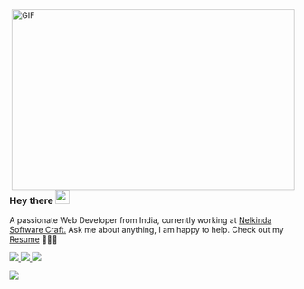 <img align="right" alt="GIF" src="https://github.com/abhisheknaiidu/abhisheknaiidu/blob/master/code.gif?raw=true" width="500" height="320" />
  
### Hey there <img src="https://media.giphy.com/media/hvRJCLFzcasrR4ia7z/giphy.gif" width="25px"><br />

A passionate  Web Developer from India, currently working at [Nelkinda Software Craft.](https://nelkinda.com/) Ask me about anything, I am happy to help. Check out my 
 [Resume](https://bhaveshsalunke.s3.ap-south-1.amazonaws.com/Bhavesh_SDE_Resume.pdf) 👨🏽‍💻 <br/>
 
<a href="https://twitter.com/SalunkeBhavesh">
    <img src="https://img.shields.io/badge/-Twitter-%2300acee">
</a>
<a href="https://open.spotify.com/user/6u9trz3wakomlkiftnsf713yc">
    <img src="https://img.shields.io/badge/-Spotify-%231DB954">
</a>
<a href="https://www.linkedin.com/in/bhaveshsalunke/">
    <img src="https://img.shields.io/badge/-LinkedIn-%230072b1">
</a>

![](https://visitor-badge.glitch.me/badge?page_id=BhaveshSalunke.BhaveshSalunke)
<br/>
<br/>
